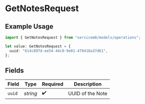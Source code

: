 # GetNotesRequest

## Example Usage

```typescript
import { GetNotesRequest } from "servicem8/models/operations";

let value: GetNotesRequest = {
  uuid: "614c897d-ee54-44c0-9e01-479418a37d61",
};
```

## Fields

| Field              | Type               | Required           | Description        |
| ------------------ | ------------------ | ------------------ | ------------------ |
| `uuid`             | *string*           | :heavy_check_mark: | UUID of the Note   |